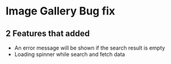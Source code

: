 # Image Gallery Bug fix

## 2 Features that added
* An error message will be shown if the search result is empty
* Loading spinner while search and fetch data